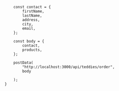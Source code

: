        
            const contact = {
                firstName,
                lastName,
                address,
                city,
                email,
            };

            const body = {
                contact,
                products,
            };

            postData(
                "http://localhost:3000/api/teddies/order",
                body

            );
        }
    